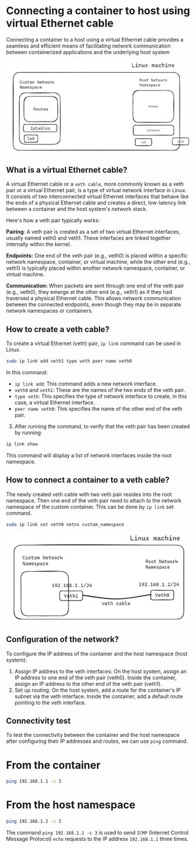 # Connecting a container to host using virtual Ethernet cable

Connecting a container to a host using a virtual Ethernet cable provides a seamless and efficient means of facilitating network communication between containerized applications and the underlying host system

![alt text](./images/ns1.png)

## What is a virtual Ethernet cable?

A virtual Ethernet cable or a `veth cable`, more commonly known as a veth pair or a virtual Ethernet pair, is a type of virtual network interface in Linux. It consists of two interconnected virtual Ethernet interfaces that behave like the ends of a physical Ethernet cable and creates a direct, low-latency link between a container and the host system's network stack.

Here's how a veth pair typically works:

**Pairing**: A veth pair is created as a set of two virtual Ethernet interfaces, usually named veth0 and veth1. These interfaces are linked together internally within the kernel.

**Endpoints:** One end of the veth pair (e.g., veth0) is placed within a specific network namespace, container, or virtual machine, while the other end (e.g., veth1) is typically placed within another network namespace, container, or virtual machine.

**Communication:** When packets are sent through one end of the veth pair (e.g., veth0), they emerge at the other end (e.g., veth1) as if they had traversed a physical Ethernet cable. This allows network communication between the connected endpoints, even though they may be in separate network namespaces or containers.

## How to create a veth cable?

To create a virtual Ethernet (veth) pair, `ip link` command can be used in Linux.

```bash
sudo ip link add veth1 type veth peer name veth0
```

In this command:

- `ip link add`: This command adds a new network interface.
- `veth0` and `veth1`: These are the names of the two ends of the veth pair. 
- `type veth`: This specifies the type of network interface to create, in this case, a virtual Ethernet interface.
- `peer name veth0`: This specifies the name of the other end of the veth pair.

3. After running the command, to verify that the veth pair has been created by running:

```bash
ip link show
```

This command will display a list of network interfaces inside the root namespace.

## How to connect a container to a veth cable?

The newly created veth cable with two veth pair resides into the root namespace. Then one end of the veth pair need to attach to the network namespace of the custom container. This can be done by `ip link` set command.
```bash
sudo ip link set veth0 netns custom_namespace
```

![alt text](./images/veth.png)

## Configuration of the network? 

To configure the IP address of the container and the host namespace (host system):

1. Assign IP address to the veth interfaces:
On the host system, assign an IP address to one end of the veth pair (veth0).
Inside the container, assign an IP address to the other end of the veth pair (veth1).
2. Set up routing:
On the host system, add a route for the container's IP subnet via the veth interface.
Inside the container, add a default route pointing to the veth interface.

## Connectivity test

To test the connectivity between the container and the host namespace after configuring their IP addresses and routes, we can use `ping` command.

# From the container
```bash
ping 192.168.1.1 -c 3
```

# From the host namespace
```bash
ping 192.168.1.2 -c 3
```
The command `ping 192.168.1.1 -c 3` is used to send `ICMP` (Internet Control Message Protocol) `echo` requests to the IP address `192.168.1.1` three times.



